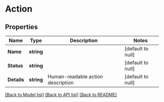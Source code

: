 # Action

## Properties
Name | Type | Description | Notes
------------ | ------------- | ------------- | -------------
**Name** | **string** |  | [default to null]
**Status** | **string** |  | [default to null]
**Details** | **string** | Human-readable action description | [default to null]

[[Back to Model list]](../README.md#documentation-for-models) [[Back to API list]](../README.md#documentation-for-api-endpoints) [[Back to README]](../README.md)

